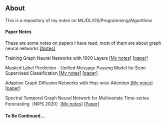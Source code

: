 ## About
This is a repository of my notes on ML/DL/OS/Programming/Algorithms


#### Paper Notes
These are some notes on papers I have read, most of them are about graph neural networks [[Notes]](论文阅读笔记%20FW2021.pdf)  

Training Graph Neural Networks with 1000 Layers [[My notes]](Training%20Graph%20Neural%20Networks%20with%201000%20Layers.pdf)  [[paper]](https://arxiv.org/abs/2106.07476)  

Masked Label Prediction - Unified Message Passing Model for Semi-Supervised Classification [[My notes]](Masked%20Label%20Prediction_%20Unified%20Message%20Passing%20Model%20for%20Semi-Supervised%20Classification.pdf) [[paper]](https://arxiv.org/abs/2009.03509)  

Adaptive Graph Diffusion Networks with Hop-wise Attention [[My notes]](https://dw505r6kni.feishu.cn/docs/doccnRGDkk6kaTVSPEk9ZUjHlXb?from=from_copylink)[[paper]](https://arxiv.org/abs/2012.15024) 

Spectral Temporal Graph Neural Network for Multivariate Time-series Forecasting（NIPS 2020）[[My notes]](https://dw505r6kni.feishu.cn/docs/doccnO8M9iob0l7vKQYhfDhXuDh?from=from_copylink) [[Paper]](https://arxiv.org/pdf/2103.07719)
#### To Be Continued...

